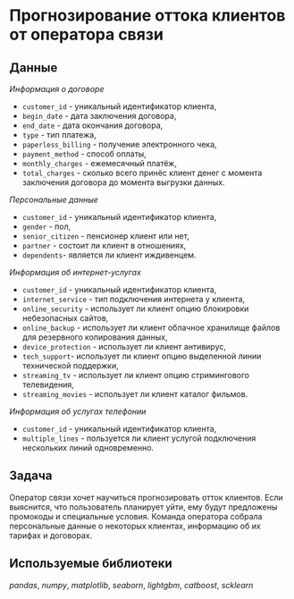 # Прогнозирование оттока клиентов от оператора связи

## Данные

*Информация о договоре*

* `customer_id` - уникальный идентификатор клиента,
* `begin_date` - дата заключения договора,
* `end_date` - дата окончания договора,
* `type` - тип платежа,
* `paperless_billing` - получение электронного чека,
* `payment_method` - способ оплаты,
* `monthly_charges` - ежемесячный платёж,
* `total_charges` - сколько всего принёс клиент денег с момента заключения договора до момента выгрузки данных.

*Персональные данные*

* `customer_id` - уникальный идентификатор клиента,
* `gender` - пол,
* `senior_citizen` - пенсионер клиент или нет,
* `partner` - состоит ли клиент в отношениях,
* `dependents`- является ли клиент иждивенцем.

*Информация об интернет-услугах*

* `customer_id` - уникальный идентификатор клиента,
* `internet_service` - тип подключения интернета у клиента,
* `online_security` - использует ли клиент опцию блокировки небезопасных сайтов,
* `online_backup` - использует ли клиент облачное хранилище файлов для резервного копирования данных,
* `device_protection` - использует ли клиент антивирус,
* `tech_support`- использует ли клиент опцию выделенной линии технической поддержки,
* `streaming_tv` - использует ли клиент опцию стримингового телевидения,
* `streaming_movies` - использует ли клиент каталог фильмов.

*Информация об услугах телефонии*

* `customer_id` - уникальный идентификатор клиента,
* `multiple_lines` - пользуется ли клиент услугой подключения нескольких линий одновременно.

## Задача

Оператор связи хочет научиться прогнозировать отток клиентов. Если выяснится, что пользователь планирует уйти, ему будут предложены промокоды и специальные условия. Команда оператора собрала персональные данные о некоторых клиентах, информацию об их тарифах и договорах.

## Используемые библиотеки
*pandas*, *numpy*, *matplotlib*, *seaborn*, *lightgbm*, *catboost*, *scklearn*
